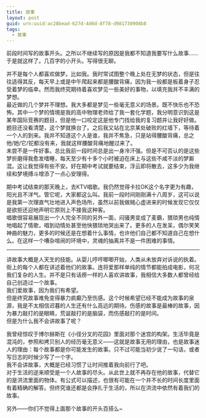 ```yaml
---
title: 故事
layout: post
guid: urn:uuid:ac28bead-627d-4d6d-8f78-d981730908b8
tags:
  - 故事
---
```


前段时间写的故事开头。之所以不继续写的原因是我都不知道我要写什么故事……  
于是就这样了。几百字的小开头。写得很无聊。  

并不是每个人都喜欢做梦。比如我。我时常试图整个晚上处在无梦的状态，但是往往适得其反，每天早上或是中午爬起来都是腰酸背痛，因为我一般都是板着身子忍受着梦的临幸。然而我终究期待着喜欢梦见一些美好的事物，以填充我并不丰满的梦想。  
最近做的几个梦并不理想。我大多都是梦见一些毫无意义的场景。既不快乐也不恐怖。其中一个梦的情境是我的高中物理老师给了我一套化学题，我分明意识到这是某年国际竞赛的题目，但是他一口咬定这是他专门找给我的复习题并让我好好做。题目还没看清楚，这个梦就换台了。之后我又站在北京某处破败的红墙下，等待着一个人的到来。我并不知道这个人是谁，我并不焦急，只是站得腰酸背痛，总之他/她/它/铊都没有来，我就这样腰酸背痛地醒过来了。  
未尝不是一件好事。总比我前一段时间总是出一身冷汗强。但是不可否认的是这些梦折磨得我愈发嗜睡，每天至少有十多个小时被迫在床上与这些不咸不淡的梦厮混。这让我觉得有些不安。好在期中考试就要结束，浮云即将散去，这多少为我继续和梦境搏斗增添了一点心安理得。  

期中考试结束的那天晚上，去KTV唱歌。我仍然觉得卡拉OK这个名字更为有趣，阳光且不洋气。管它呢，大家都这么叫。我前一段时间刚刚满十八周岁，这可以说是我第一次理直气壮地进入声色场所，虽然以前我做贼心虚进来的时候发现它仅仅是欲拒还迎地声明它原则上不接我这种客。  
唱歌很容易展现出一个人完全不同的另外一面，闷骚男变成了麦霸，猥琐男也纯情地唱起了情歌，唱到动情处甚至他快猥琐地哭出来了。更多的人在发呆，偶尔笑笑神曲的魅力，更多的时候还是在想着什么事情，也许他们自己都不知道自己在想什么。在这样一个嘈杂喧闹的环境中，灵魂的抽离并不是一件困难的事情。  

---

讲故事大概是人天生的技能。从婴儿哼哼唧唧开始，人类从未放弃对诉说的执着。街上的每个人都在讲述着他们的故事。连将爱那样单纯的情节都能拍成电影，何况我们复杂的人生。并不是只有话痨一样的人喜欢讲故事，我相信大多数人都曾经给自己创造过一个故事。   
我们爱故事，因为我们有希望。  
但是终究故事难免变得暴力疯癫乃至伤感。这个时候希望已经不能成为故事的泉源，我是不太相信迟暮的人生还有什么高远的期待。伤感的故事是最棒的故事，因为暴力敲打的是眼睛，荒诞敲打的是脑袋，而伤感敲打的是时间。  
但是为什么我不会讲故事了呢？  

我曾经惊叹于博尔赫斯在《小径分叉的花园》里面对那个迷宫的构架。生活毕竟是混沌的，参照和拷贝别人的经历毫无意义——这就是故事无用的理由，也是故事迷人的理由：每个故事都是你可能发生的故事。只不过可能当初少说了一句话，或者写日志的时候少写了一个字。  
我不会讲故事，大概是已经习惯了让时间推着我向前行了吧。  
对于生活的逆来顺受是一个人故事的尽头。从此世上就不再存在他的故事，代替它的是洪流里面的物体。有公式可以描述，也很有可能在一个并不长的时间长度里面有着精确的解答。但终究谁还都是会挣扎于生活的，所以在洪流中依然有着我们的故事。  

另外——你们不觉得上面那个故事的开头百搭么~  
